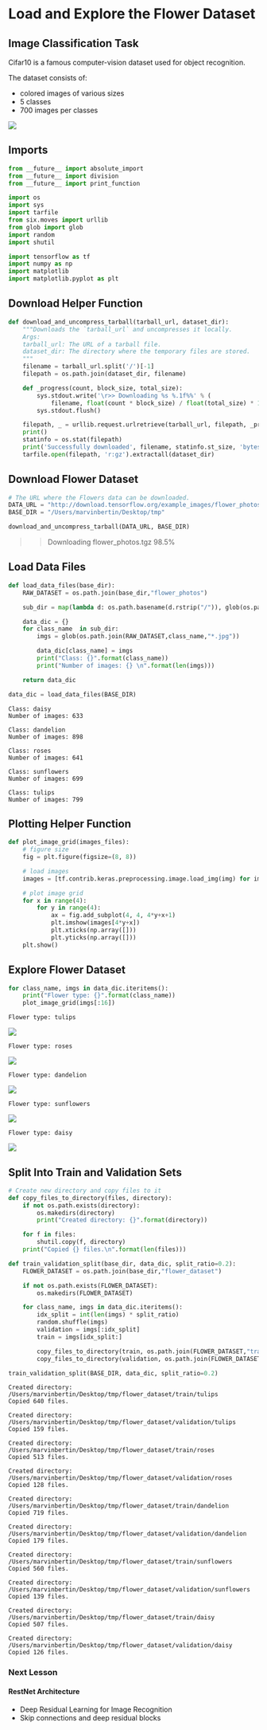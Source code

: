 # Load and Explore the Flower Dataset

## Image Classification Task

Cifar10 is a famous computer-vision dataset used for object recognition.

The dataset consists of:

* colored images of various sizes
* 5 classes
* 700 images per classes

![](../../../../.gitbook/assets/flowers.png)

## Imports

```python
from __future__ import absolute_import
from __future__ import division
from __future__ import print_function

import os
import sys
import tarfile
from six.moves import urllib
from glob import glob
import random
import shutil

import tensorflow as tf
import numpy as np
import matplotlib
import matplotlib.pyplot as plt
```

## Download Helper Function

```python
def download_and_uncompress_tarball(tarball_url, dataset_dir):
    """Downloads the `tarball_url` and uncompresses it locally.
    Args:
    tarball_url: The URL of a tarball file.
    dataset_dir: The directory where the temporary files are stored.
    """
    filename = tarball_url.split('/')[-1]
    filepath = os.path.join(dataset_dir, filename)

    def _progress(count, block_size, total_size):
        sys.stdout.write('\r>> Downloading %s %.1f%%' % (
            filename, float(count * block_size) / float(total_size) * 100.0))
        sys.stdout.flush()

    filepath, _ = urllib.request.urlretrieve(tarball_url, filepath, _progress)
    print()
    statinfo = os.stat(filepath)
    print('Successfully downloaded', filename, statinfo.st_size, 'bytes.')
    tarfile.open(filepath, 'r:gz').extractall(dataset_dir)
```

## Download Flower Dataset

```python
# The URL where the Flowers data can be downloaded.
DATA_URL = "http://download.tensorflow.org/example_images/flower_photos.tgz"
BASE_DIR = "/Users/marvinbertin/Desktop/tmp"
```

```python
download_and_uncompress_tarball(DATA_URL, BASE_DIR)
```

> > Downloading flower\_photos.tgz 98.5%

## Load Data Files

```python
def load_data_files(base_dir):
    RAW_DATASET = os.path.join(base_dir,"flower_photos")

    sub_dir = map(lambda d: os.path.basename(d.rstrip("/")), glob(os.path.join(RAW_DATASET,'*/')))

    data_dic = {}
    for class_name  in sub_dir:
        imgs = glob(os.path.join(RAW_DATASET,class_name,"*.jpg"))

        data_dic[class_name] = imgs
        print("Class: {}".format(class_name))
        print("Number of images: {} \n".format(len(imgs)))

    return data_dic
```

```python
data_dic = load_data_files(BASE_DIR)
```

```text
Class: daisy
Number of images: 633 

Class: dandelion
Number of images: 898 

Class: roses
Number of images: 641 

Class: sunflowers
Number of images: 699 

Class: tulips
Number of images: 799 
```

## Plotting Helper Function

```python
def plot_image_grid(images_files):
    # figure size
    fig = plt.figure(figsize=(8, 8))

    # load images
    images = [tf.contrib.keras.preprocessing.image.load_img(img) for img in images_files]

    # plot image grid
    for x in range(4):
        for y in range(4):
            ax = fig.add_subplot(4, 4, 4*y+x+1)
            plt.imshow(images[4*y+x])
            plt.xticks(np.array([]))
            plt.yticks(np.array([]))
    plt.show()
```

## Explore Flower Dataset

```python
for class_name, imgs in data_dic.iteritems():
    print("Flower type: {}".format(class_name))
    plot_image_grid(imgs[:16])
```

```text
Flower type: tulips
```

![](../../../../.gitbook/assets/output_15_1.png)

```text
Flower type: roses
```

![](../../../../.gitbook/assets/output_15_3.png)

```text
Flower type: dandelion
```

![](../../../../.gitbook/assets/output_15_5.png)

```text
Flower type: sunflowers
```

![](../../../../.gitbook/assets/output_15_7.png)

```text
Flower type: daisy
```

![](../../../../.gitbook/assets/output_15_9.png)

## Split Into Train and Validation Sets

```python
# Create new directory and copy files to it
def copy_files_to_directory(files, directory):
    if not os.path.exists(directory):
        os.makedirs(directory)
        print("Created directory: {}".format(directory))

    for f in files:
        shutil.copy(f, directory)
    print("Copied {} files.\n".format(len(files)))
```

```python
def train_validation_split(base_dir, data_dic, split_ratio=0.2):
    FLOWER_DATASET = os.path.join(base_dir,"flower_dataset")

    if not os.path.exists(FLOWER_DATASET):
        os.makedirs(FLOWER_DATASET)

    for class_name, imgs in data_dic.iteritems():
        idx_split = int(len(imgs) * split_ratio)
        random.shuffle(imgs)
        validation = imgs[:idx_split]
        train = imgs[idx_split:]

        copy_files_to_directory(train, os.path.join(FLOWER_DATASET,"train",class_name))
        copy_files_to_directory(validation, os.path.join(FLOWER_DATASET,"validation",class_name))
```

```python
train_validation_split(BASE_DIR, data_dic, split_ratio=0.2)
```

```text
Created directory: /Users/marvinbertin/Desktop/tmp/flower_dataset/train/tulips
Copied 640 files.

Created directory: /Users/marvinbertin/Desktop/tmp/flower_dataset/validation/tulips
Copied 159 files.

Created directory: /Users/marvinbertin/Desktop/tmp/flower_dataset/train/roses
Copied 513 files.

Created directory: /Users/marvinbertin/Desktop/tmp/flower_dataset/validation/roses
Copied 128 files.

Created directory: /Users/marvinbertin/Desktop/tmp/flower_dataset/train/dandelion
Copied 719 files.

Created directory: /Users/marvinbertin/Desktop/tmp/flower_dataset/validation/dandelion
Copied 179 files.

Created directory: /Users/marvinbertin/Desktop/tmp/flower_dataset/train/sunflowers
Copied 560 files.

Created directory: /Users/marvinbertin/Desktop/tmp/flower_dataset/validation/sunflowers
Copied 139 files.

Created directory: /Users/marvinbertin/Desktop/tmp/flower_dataset/train/daisy
Copied 507 files.

Created directory: /Users/marvinbertin/Desktop/tmp/flower_dataset/validation/daisy
Copied 126 files.
```

### Next Lesson

#### RestNet Architecture

* Deep Residual Learning for Image Recognition
* Skip connections and deep residual blocks

